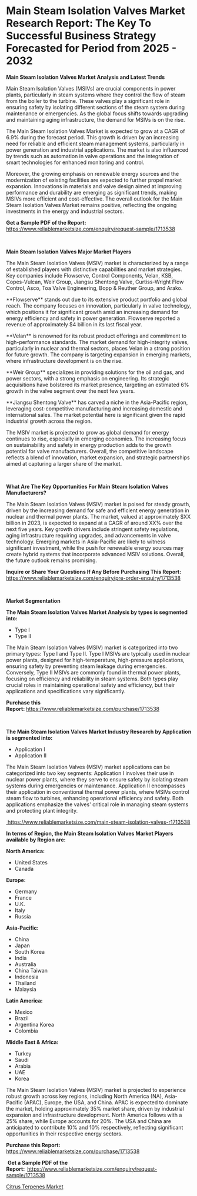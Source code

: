 <p><h1>Main Steam Isolation Valves Market Research Report: The Key To Successful Business Strategy Forecasted for Period from 2025 - 2032</h1></p><p><strong>Main Steam Isolation Valves Market Analysis and Latest Trends</strong></p>
<p><p>Main Steam Isolation Valves (MSIVs) are crucial components in power plants, particularly in steam systems where they control the flow of steam from the boiler to the turbine. These valves play a significant role in ensuring safety by isolating different sections of the steam system during maintenance or emergencies. As the global focus shifts towards upgrading and maintaining aging infrastructure, the demand for MSIVs is on the rise.</p><p>The Main Steam Isolation Valves Market is expected to grow at a CAGR of 6.9% during the forecast period. This growth is driven by an increasing need for reliable and efficient steam management systems, particularly in power generation and industrial applications. The market is also influenced by trends such as automation in valve operations and the integration of smart technologies for enhanced monitoring and control.</p><p>Moreover, the growing emphasis on renewable energy sources and the modernization of existing facilities are expected to further propel market expansion. Innovations in materials and valve design aimed at improving performance and durability are emerging as significant trends, making MSIVs more efficient and cost-effective. The overall outlook for the Main Steam Isolation Valves Market remains positive, reflecting the ongoing investments in the energy and industrial sectors.</p></p>
<p><strong>Get a Sample PDF of the Report:&nbsp;</strong> <a href="https://www.reliablemarketsize.com/enquiry/request-sample/1713538?utm_campaign=3016&utm_medium=2&utm_source=Github&utm_content=ia&utm_term=28032025&utm_id=main-steam-isolation-valves">https://www.reliablemarketsize.com/enquiry/request-sample/1713538</a></p>
<p>&nbsp;</p>
<p><strong>Main Steam Isolation Valves Major Market Players</strong></p>
<p><p>The Main Steam Isolation Valves (MSIV) market is characterized by a range of established players with distinctive capabilities and market strategies. Key companies include Flowserve, Control Components, Velan, KSB, Copes-Vulcan, Weir Group, Jiangsu Shentong Valve, Curtiss-Wright Flow Control, Asco, Toa Valve Engineering, Bopp & Reuther Group, and Arako.</p><p>**Flowserve** stands out due to its extensive product portfolio and global reach. The company focuses on innovation, particularly in valve technology, which positions it for significant growth amid an increasing demand for energy efficiency and safety in power generation. Flowserve reported a revenue of approximately $4 billion in its last fiscal year.</p><p>**Velan** is renowned for its robust product offerings and commitment to high-performance standards. The market demand for high-integrity valves, particularly in nuclear and thermal sectors, places Velan in a strong position for future growth. The company is targeting expansion in emerging markets, where infrastructure development is on the rise.</p><p>**Weir Group** specializes in providing solutions for the oil and gas, and power sectors, with a strong emphasis on engineering. Its strategic acquisitions have bolstered its market presence, targeting an estimated 6% growth in the valve segment over the next few years.</p><p>**Jiangsu Shentong Valve** has carved a niche in the Asia-Pacific region, leveraging cost-competitive manufacturing and increasing domestic and international sales. The market potential here is significant given the rapid industrial growth across the region.</p><p>The MSIV market is projected to grow as global demand for energy continues to rise, especially in emerging economies. The increasing focus on sustainability and safety in energy production adds to the growth potential for valve manufacturers. Overall, the competitive landscape reflects a blend of innovation, market expansion, and strategic partnerships aimed at capturing a larger share of the market.</p></p>
<p>&nbsp;</p>
<p><strong>What Are The Key Opportunities For Main Steam Isolation Valves Manufacturers?</strong></p>
<p><p>The Main Steam Isolation Valves (MSIV) market is poised for steady growth, driven by the increasing demand for safe and efficient energy generation in nuclear and thermal power plants. The market, valued at approximately $XX billion in 2023, is expected to expand at a CAGR of around XX% over the next five years. Key growth drivers include stringent safety regulations, aging infrastructure requiring upgrades, and advancements in valve technology. Emerging markets in Asia-Pacific are likely to witness significant investment, while the push for renewable energy sources may create hybrid systems that incorporate advanced MSIV solutions. Overall, the future outlook remains promising.</p></p>
<p><strong>Inquire or Share Your Questions If Any Before Purchasing This Report:</strong> <a href="https://www.reliablemarketsize.com/enquiry/pre-order-enquiry/1713538?utm_campaign=3016&utm_medium=2&utm_source=Github&utm_content=ia&utm_term=28032025&utm_id=main-steam-isolation-valves">https://www.reliablemarketsize.com/enquiry/pre-order-enquiry/1713538</a></p>
<p>&nbsp;</p>
<p><strong>Market Segmentation</strong></p>
<p><strong>The Main Steam Isolation Valves Market Analysis by types is segmented into:</strong></p>
<p><ul><li>Type I</li><li>Type II</li></ul></p>
<p><p>The Main Steam Isolation Valves (MSIV) market is categorized into two primary types: Type I and Type II. Type I MSIVs are typically used in nuclear power plants, designed for high-temperature, high-pressure applications, ensuring safety by preventing steam leakage during emergencies. Conversely, Type II MSIVs are commonly found in thermal power plants, focusing on efficiency and reliability in steam systems. Both types play crucial roles in maintaining operational safety and efficiency, but their applications and specifications vary significantly.</p></p>
<p><strong>Purchase this Report:&nbsp;</strong><a href="https://www.reliablemarketsize.com/purchase/1713538?utm_campaign=3016&utm_medium=2&utm_source=Github&utm_content=ia&utm_term=28032025&utm_id=main-steam-isolation-valves">https://www.reliablemarketsize.com/purchase/1713538</a></p>
<p>&nbsp;</p>
<p><strong>The Main Steam Isolation Valves Market Industry Research by Application is segmented into:</strong></p>
<p><ul><li>Application I</li><li>Application II</li></ul></p>
<p><p>The Main Steam Isolation Valves (MSIV) market applications can be categorized into two key segments: Application I involves their use in nuclear power plants, where they serve to ensure safety by isolating steam systems during emergencies or maintenance. Application II encompasses their application in conventional thermal power plants, where MSIVs control steam flow to turbines, enhancing operational efficiency and safety. Both applications emphasize the valves' critical role in managing steam systems and protecting plant integrity.</p></p>
<p><a href="https://www.reliablemarketsize.com/main-steam-isolation-valves-r1713538?utm_campaign=3016&utm_medium=2&utm_source=Github&utm_content=ia&utm_term=28032025&utm_id=main-steam-isolation-valves">&nbsp;https://www.reliablemarketsize.com/main-steam-isolation-valves-r1713538</a></p>
<p><strong>In terms of Region, the Main Steam Isolation Valves Market Players available by Region are:</strong></p>
<p>
    <p> <strong> North America: </strong>
        <ul>
            <li>United States</li>
            <li>Canada</li>
        </ul>
        </p> 
    <p> <strong> Europe: </strong>
        <ul>
            <li>Germany</li>
            <li>France</li>
            <li>U.K.</li>
            <li>Italy</li>
            <li>Russia</li>
        </ul>
        </p> 
    <p> <strong> Asia-Pacific: </strong>
        <ul>
            <li>China</li>
            <li>Japan</li>
            <li>South Korea</li>
            <li>India</li>
            <li>Australia</li>
            <li>China Taiwan</li>
            <li>Indonesia</li>
            <li>Thailand</li>
            <li>Malaysia</li>
        </ul>
        </p> 
    <p> <strong> Latin America: </strong>
        <ul>
            <li>Mexico</li>
            <li>Brazil</li>
            <li>Argentina Korea</li>
            <li>Colombia</li>
        </ul>
        </p> 
    <p> <strong> Middle East & Africa: </strong>
        <ul>
            <li>Turkey</li>
            <li>Saudi</li>
            <li>Arabia</li>
            <li>UAE</li>
            <li>Korea</li>
        </ul>
    </p>
    </p>
<p><p>The Main Steam Isolation Valves (MSIV) market is projected to experience robust growth across key regions, including North America (NA), Asia-Pacific (APAC), Europe, the USA, and China. APAC is expected to dominate the market, holding approximately 35% market share, driven by industrial expansion and infrastructure development. North America follows with a 25% share, while Europe accounts for 20%. The USA and China are anticipated to contribute 10% and 10% respectively, reflecting significant opportunities in their respective energy sectors.</p></p>
<p><strong>Purchase this Report: </strong><a href="https://www.reliablemarketsize.com/purchase/1713538?utm_campaign=3016&utm_medium=2&utm_source=Github&utm_content=ia&utm_term=28032025&utm_id=main-steam-isolation-valves">https://www.reliablemarketsize.com/purchase/1713538</a></p>
<p>&nbsp;<strong>Get a Sample PDF of the Report:&nbsp;&nbsp;</strong><a href="https://www.reliablemarketsize.com/enquiry/request-sample/1713538?utm_campaign=3016&utm_medium=2&utm_source=Github&utm_content=ia&utm_term=28032025&utm_id=main-steam-isolation-valves">https://www.reliablemarketsize.com/enquiry/request-sample/1713538</a></p>
<p><strong></strong></p>
<p><p><a href="https://github.com/xalatieusope/Market-Research-Report-List-1/blob/main/citrus-terpenes-market.md?utm_campaign=3016&utm_medium=2&utm_source=Github&utm_content=ia&utm_term=28032025&utm_id=main-steam-isolation-valves">Citrus Terpenes Market</a></p></p>